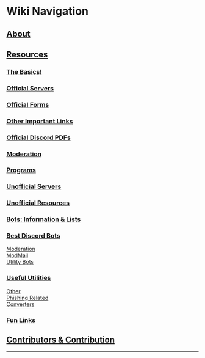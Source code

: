 # Wiki Navigation 

## [About](https://github.com/rydixulous/Discord-Resources-n-More/wiki/About)

## [Resources](https://github.com/rydixulous/Discord-Resources-n-More/wiki/Resources)
### [The Basics!](https://github.com/rydixulous/Discord-Resources-n-More/wiki/Resources#the-basics)
### [Official Servers](#/Resources#official-servers)
### [Official Forms](https://github.com/rydixulous/Discord-Resources-n-More/wiki/Resources#official-forms)
### [Other Important Links](https://github.com/rydixulous/Discord-Resources-n-More/wiki/Resources#other-important-links)
### [Official Discord PDFs](https://github.com/rydixulous/Discord-Resources-n-More/wiki/Resources#official-discord-pdfs)
### [Moderation](https://github.com/rydixulous/Discord-Resources-n-More/wiki/Resources#moderation)
### [Programs](https://github.com/rydixulous/Discord-Resources-n-More/wiki/Resources#programs)
### [Unofficial Servers](https://github.com/rydixulous/Discord-Resources-n-More/wiki/Resources#unofficial-servers)
### [Unofficial Resources](https://github.com/rydixulous/Discord-Resources-n-More/wiki/Resources#unofficial-resources)
### [Bots: Information & Lists](https://github.com/rydixulous/Discord-Resources-n-More/wiki/Resources#bots-information--lists)
### [Best Discord Bots](https://github.com/rydixulous/Discord-Resources-n-More/wiki/Resources#best-discord-bots)
[Moderation](https://github.com/rydixulous/Discord-Resources-n-More/wiki/Resources#moderation-1) \
[ModMail](https://github.com/rydixulous/Discord-Resources-n-More/wiki/Resources#modmail) \
[Utility Bots](https://github.com/rydixulous/Discord-Resources-n-More/wiki/Resources#modmail) 
### [Useful Utilities](https://github.com/rydixulous/Discord-Resources-n-More/wiki/Resources#useful-utilities)
[Other](https://github.com/rydixulous/Discord-Resources-n-More/wiki/Resources#useful-utilities) \
[Phishing Related](https://github.com/rydixulous/Discord-Resources-n-More/wiki/Resources#phishing-related) \
[Converters](https://github.com/rydixulous/Discord-Resources-n-More/wiki/Resources#converters) 
### [Fun Links](https://github.com/rydixulous/Discord-Resources-n-More/wiki/Resources#fun-links)

## [Contributors & Contribution](https://github.com/rydixulous/Discord-Resources-n-More/wiki/Contributors-&-Contribution)

---
